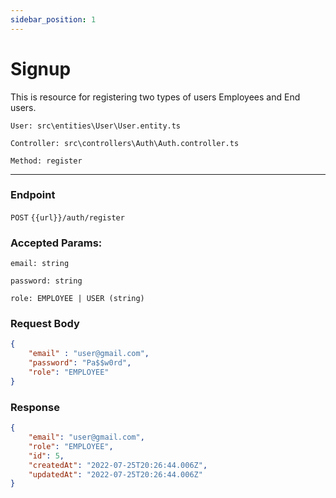 ```yaml
---
sidebar_position: 1
---
```


# Signup

This is resource for registering two types of users Employees and End users.

`User: src\entities\User\User.entity.ts`

`Controller: src\controllers\Auth\Auth.controller.ts`

`Method: register`

---
### Endpoint

`POST` `{{url}}/auth/register`

### Accepted Params:

`email: string`

`password: string`

`role: EMPLOYEE | USER (string)`

### Request Body

```json
{
    "email" : "user@gmail.com",
    "password": "Pa$$w0rd",
    "role": "EMPLOYEE"
}
```

### Response
```json
{
    "email": "user@gmail.com",
    "role": "EMPLOYEE",
    "id": 5,
    "createdAt": "2022-07-25T20:26:44.006Z",
    "updatedAt": "2022-07-25T20:26:44.006Z"
}
```